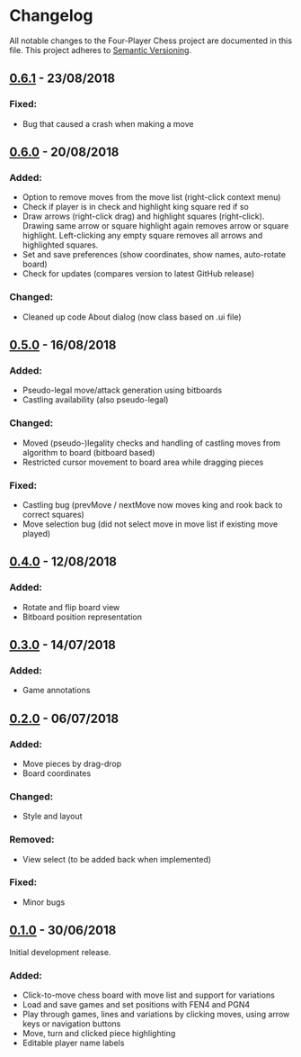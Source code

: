 <!--
This file is part of the Four-Player Chess project, a four-player chess GUI.

Copyright (C) 2018, GammaDeltaII

This program is free software: you can redistribute it and/or modify
it under the terms of the GNU General Public License as published by
the Free Software Foundation, either version 3 of the License, or
(at your option) any later version.

This program is distributed in the hope that it will be useful,
but WITHOUT ANY WARRANTY; without even the implied warranty of
MERCHANTABILITY or FITNESS FOR A PARTICULAR PURPOSE.  See the
GNU General Public License for more details.

You should have received a copy of the GNU General Public License
along with this program.  If not, see <http://www.gnu.org/licenses/>.
-->

# Changelog
All notable changes to the Four-Player Chess project are documented in this file.
This project adheres to [Semantic Versioning](https://semver.org/spec/v2.0.0).

<!-- Types of changes: Added, Changed, Deprecated, Removed, Fixed -->

## [0.6.1] - 23/08/2018
### Fixed:
- Bug that caused a crash when making a move


## [0.6.0] - 20/08/2018
### Added:
- Option to remove moves from the move list (right-click context menu)
- Check if player is in check and highlight king square red if so
- Draw arrows (right-click drag) and highlight squares (right-click). Drawing same arrow or square highlight again removes arrow or square highlight. Left-clicking any empty square removes all arrows and highlighted squares.
- Set and save preferences (show coordinates, show names, auto-rotate board)
- Check for updates (compares version to latest GitHub release)

### Changed:
- Cleaned up code About dialog (now class based on .ui file)


## [0.5.0] - 16/08/2018
### Added:
- Pseudo-legal move/attack generation using bitboards
- Castling availability (also pseudo-legal)
### Changed:
- Moved (pseudo-)legality checks and handling of castling moves from algorithm to board (bitboard based)
- Restricted cursor movement to board area while dragging pieces
### Fixed:
- Castling bug (prevMove / nextMove now moves king and rook back to correct squares)
- Move selection bug (did not select move in move list if existing move played)


## [0.4.0] - 12/08/2018
### Added:
- Rotate and flip board view
- Bitboard position representation


## [0.3.0] - 14/07/2018
### Added:
- Game annotations


## [0.2.0] - 06/07/2018
### Added:
- Move pieces by drag-drop
- Board coordinates
### Changed:
- Style and layout
### Removed:
- View select (to be added back when implemented)
### Fixed:
- Minor bugs


## [0.1.0] - 30/06/2018
Initial development release.
### Added:
- Click-to-move chess board with move list and support for variations
- Load and save games and set positions with FEN4 and PGN4
- Play through games, lines and variations by clicking moves, using arrow keys or navigation buttons 
- Move, turn and clicked piece highlighting
- Editable player name labels


<!-- Links to releases -->
[0.6.1]: https://github.com/GammaDeltaII/4PlayerChess/releases/tag/0.6.1
[0.6.0]: https://github.com/GammaDeltaII/4PlayerChess/releases/tag/0.6.0
[0.5.0]: https://github.com/GammaDeltaII/4PlayerChess/releases/tag/0.5.0
[0.4.0]: https://github.com/GammaDeltaII/4PlayerChess/releases/tag/0.4.0
[0.3.0]: https://github.com/GammaDeltaII/4PlayerChess/releases/tag/0.3.0
[0.2.0]: https://github.com/GammaDeltaII/4PlayerChess/releases/tag/0.2.0
[0.1.0]: https://github.com/GammaDeltaII/4PlayerChess/releases/tag/0.1.0